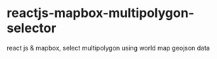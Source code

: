 # reactjs-mapbox-multipolygon-selector
react js &amp; mapbox, select multipolygon using world map geojson data
